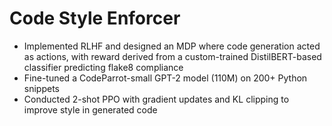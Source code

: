 # Code Style Enforcer
- Implemented RLHF and designed an MDP where code generation acted as actions, with reward derived from a custom-trained DistilBERT-based classifier predicting flake8 compliance
- Fine-tuned a CodeParrot-small GPT-2 model (110M) on 200+ Python snippets
- Conducted 2-shot PPO with gradient updates and KL clipping to improve style in generated code
